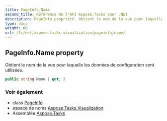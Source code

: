 ```yaml
---
title: PageInfo.Name
second_title: Référence de l'API Aspose.Tasks pour .NET
description: PageInfo propriété. Obtient le nom de la vue pour laquelle les données de configuration sont utilisées.
type: docs
weight: 60
url: /fr/net/aspose.tasks.visualization/pageinfo/name/
---
```

## PageInfo.Name property

Obtient le nom de la vue pour laquelle les données de configuration sont utilisées.

```csharp
public string Name { get; }
```

### Voir également

* class [PageInfo](../)
* espace de noms [Aspose.Tasks.Visualization](../../pageinfo/)
* Assemblée [Aspose.Tasks](../../../)


